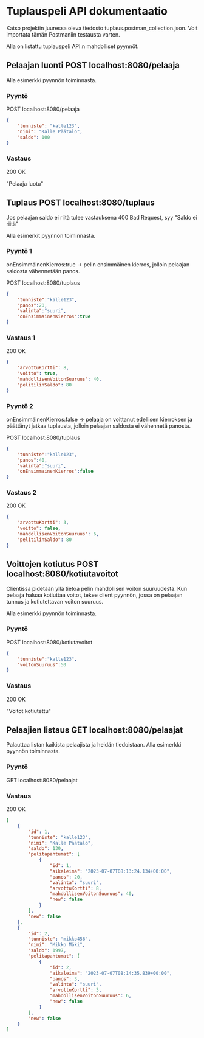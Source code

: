 # Tuplauspeli API dokumentaatio

Katso projektin juuressa oleva tiedosto tuplaus.postman_collection.json. Voit importata tämän Postmaniin testausta varten.

Alla on listattu tuplauspeli API:n mahdolliset pyynnöt.

## Pelaajan luonti POST localhost:8080/pelaaja

Alla esimerkki pyynnön toiminnasta.

### Pyyntö

POST localhost:8080/pelaaja

```json
{
    "tunniste": "kalle123",
    "nimi": "Kalle Päätalo",
    "saldo": 100
}
```

### Vastaus

200 OK

"Pelaaja luotu"

## Tuplaus POST localhost:8080/tuplaus

Jos pelaajan saldo ei riitä tulee vastauksena 400 Bad Request, syy "Saldo ei riitä"

Alla esimerkit pyynnön toiminnasta.

### Pyyntö 1

onEnsimmäinenKierros:true -> pelin ensimmäinen kierros, jolloin pelaajan saldosta vähennetään panos.

POST localhost:8080/tuplaus

```json
{
    "tunniste":"kalle123",
    "panos":20,
    "valinta":"suuri",
    "onEnsimmainenKierros":true
}
```

### Vastaus 1

200 OK

```json
{
    "arvottuKortti": 8,
    "voitto": true,
    "mahdollisenVoitonSuuruus": 40,
    "pelitilinSaldo": 80
}
```

### Pyyntö 2

onEnsimmäinenKierros:false -> pelaaja on voittanut edellisen kierroksen ja päättänyt jatkaa tuplausta,
jolloin pelaajan saldosta ei vähennetä panosta.

POST localhost:8080/tuplaus

```json
{
    "tunniste":"kalle123",
    "panos":40,
    "valinta":"suuri",
    "onEnsimmainenKierros":false
}
```

### Vastaus 2

200 OK

```json
{
    "arvottuKortti": 3,
    "voitto": false,
    "mahdollisenVoitonSuuruus": 6,
    "pelitilinSaldo": 80
}
```

## Voittojen kotiutus POST localhost:8080/kotiutavoitot

Clientissa pidetään yllä tietoa pelin mahdollisen voiton suuruudesta. Kun pelaaja haluaa kotiuttaa voitot, tekee client pyynnön,
jossa on pelaajan tunnus ja kotiutettavan voiton suuruus.

Alla esimerkki pyynnön toiminnasta.

### Pyyntö

POST localhost:8080/kotiutavoitot

```json
{
    "tunniste":"kalle123",
    "voitonSuuruus":50
}
```

### Vastaus

200 OK

"Voitot kotiutettu"

## Pelaajien listaus GET localhost:8080/pelaajat

Palauttaa listan kaikista pelaajista ja heidän tiedoistaan. Alla esimerkki pyynnön toiminnasta.

### Pyyntö

GET localhost:8080/pelaajat

### Vastaus

200 OK
```json
[
    {
        "id": 1,
        "tunniste": "kalle123",
        "nimi": "Kalle Päätalo",
        "saldo": 130,
        "pelitapahtumat": [
            {
                "id": 1,
                "aikaleima": "2023-07-07T08:13:24.134+00:00",
                "panos": 20,
                "valinta": "suuri",
                "arvottuKortti": 8,
                "mahdollisenVoitonSuuruus": 40,
                "new": false
            }
        ],
        "new": false
    },
    {
        "id": 2,
        "tunniste": "mikko456",
        "nimi": "Mikko Mäki",
        "saldo": 1997,
        "pelitapahtumat": [
            {
                "id": 2,
                "aikaleima": "2023-07-07T08:14:35.839+00:00",
                "panos": 3,
                "valinta": "suuri",
                "arvottuKortti": 3,
                "mahdollisenVoitonSuuruus": 6,
                "new": false
            }
        ],
        "new": false
    }
]
```